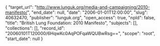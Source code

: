 {
  "target_url": "http://www.lunguk.org/media-and-campaigning/2010-manifesto/", 
  "end_date": null, 
  "date": "2006-01-01T12:00:00", 
  "slug": 40632470, 
  "publisher": "lunguk.org", 
  "open_access": true, 
  "npld": false, 
  "title": "British Lung Foundation: 2010 Manifesto", 
  "subjects": [], 
  "collections": [], 
  "record_id": "20060101T120000/6HqwKc0AqPOFqaWQUBwRsg==", 
  "scope": "root", 
  "start_date": null
}

